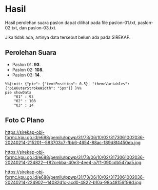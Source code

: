 # Hasil

Hasil perolehan suara paslon dapat dilihat pada file paslon-01.txt, paslon-02.txt, dan paslon-03.txt.

Jika tidak ada, artinya data tersebut belum ada pada SIREKAP.

## Perolehan Suara

 * Paslon 01: **93**.
 * Paslon 02: **108**.
 * Paslon 03: **14**.

```mermaid
%%{init: {"pie": {"textPosition": 0.5}, "themeVariables": {"pieOuterStrokeWidth": "5px"}} }%%
pie showData
    "01" : 93
    "02" : 108
    "03" : 14
```
## Foto C Plano

https://sirekap-obj-formc.kpu.go.id/e688/pemilu/ppwp/31/73/06/10/02/3173061002036-20240214-215201--583703c7-fbb6-4654-88ac-189d8f4450eb.jpg

https://sirekap-obj-formc.kpu.go.id/e688/pemilu/ppwp/31/73/06/10/02/3173061002036-20240214-224822--f82cebba-40e3-4ee4-a7f1-090cdb547aa5.jpg

https://sirekap-obj-formc.kpu.go.id/e688/pemilu/ppwp/31/73/06/10/02/3173061002036-20240214-224902--14082d1c-acd0-4822-b10a-98b48156f99d.jpg
